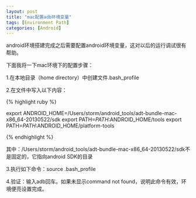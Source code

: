 ```yaml
---
layout: post
title: "mac配置adb环境变量"
tags: [Environment Path]
categories: [Android]
---
```


android环境搭建完成之后需要配置android环境变量，这对以后的运行调试很有帮助。

下面我将一下mac环境下的配置步骤：

1.在本地目录（home directory）中创建文件.bash_profile

2.在文件中写入以下内容：

{% highlight ruby %}

export ANDROID_HOME=/Users/storm/android_tools/adt-bundle-mac-x86_64-20130522/sdk
export PATH=$PATH:$ANDROID_HOME/tools
export PATH=$PATH:$ANDROID_HOME/platform-tools

{% endhighlight %}

其中：/Users/storm/android_tools/adt-bundle-mac-x86_64-20130522/sdk不是固定的，它指向android SDK的目录

3.执行如下命令：source .bash_profile

4.验证：输入adb回车。如果未显示command not found，说明此命令有效，环境便亮设置完成。
